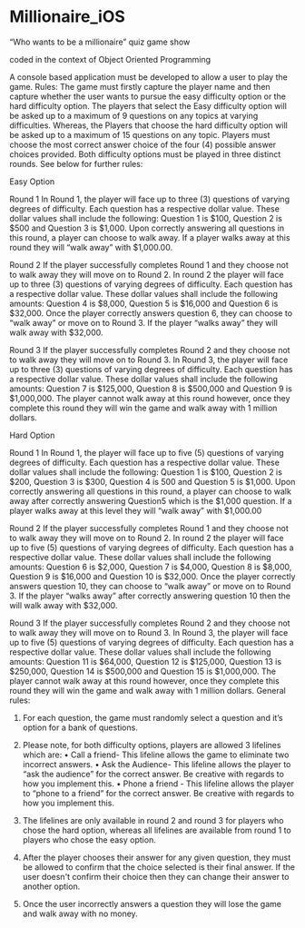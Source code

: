 # Millionaire_iOS
“Who wants to be a millionaire” quiz game show

coded in the context of Object Oriented Programming

A console based application must be developed to allow a user to play the game.
Rules: 
The game must firstly capture the player name and then capture whether the user wants to pursue the easy difficulty option or the hard difficulty option.
The players that select the Easy difficulty option will be asked up to a maximum of 9 questions on any topics at varying difficulties. Whereas, the Players that choose the hard difficulty option will be asked up to a maximum of 15 questions on any topic. 
Players must choose the most correct answer choice of the four (4) possible answer choices provided. 
Both difficulty options must be played in three distinct rounds. See below for further rules:

Easy Option

Round 1
In Round 1, the player will face up to three (3) questions of varying degrees of difficulty. Each question has a respective dollar value. These dollar values shall include the following: 
Question 1 is $100, Question 2 is $500 and Question 3 is $1,000.
Upon correctly answering all questions in this round, a player can choose to walk away. If a player walks away at this round they will “walk away” with $1,000.00.

Round 2
If the player successfully completes Round 1 and they choose not to walk away they will move on to Round 2. 
In round 2 the player will face up to three (3) questions of varying degrees of difficulty. Each question has a respective dollar value. These dollar values shall include the following amounts: Question 4 is $8,000, Question 5 is $16,000 and Question 6 is $32,000.
Once the player correctly answers question 6, they can choose to “walk away” or move on to Round 3. If the player “walks away” they will walk away with $32,000.

Round 3
If the player successfully completes Round 2 and they choose not to walk away they will move on to Round 3. 
In Round 3, the player will face up to three (3) questions of varying degrees of difficulty. 
Each question has a respective dollar value. These dollar values shall include the following amounts:  Question 7 is $125,000, Question 8 is $500,000 and Question 9 is $1,000,000. 
The player cannot walk away at this round however, once they complete this round they will win the game and walk away with 1 million dollars.

Hard Option

Round 1
In Round 1, the player will face up to five (5) questions of varying degrees of difficulty. Each question has a respective dollar value. These dollar values shall include the following: Question 1 is $100, Question 2 is $200, Question 3 is $300, Question 4 is 500 and Question 5 is $1,000. 
Upon correctly answering all questions in this round, a player can choose to walk away after correctly answering Question5 which is the $1,000 question. If a player walks away at this level they will “walk away” with $1,000.00

Round 2
If the player successfully completes Round 1 and they choose not to walk away they will move on to Round 2. 
In round 2 the player will face up to five (5) questions of varying degrees of difficulty. Each question has a respective dollar value. These dollar values shall include the following amounts: Question 6 is $2,000, Question 7 is $4,000, Question 8 is $8,000, Question 9 is $16,000 and Question 10 is $32,000.
Once the player correctly answers question 10, they can choose to “walk away” or move on to Round 3. If the player “walks away” after correctly answering question 10 then the will walk away with $32,000.

Round 3
If the player successfully completes Round 2 and they choose not to walk away they will move on to Round 3. 
In Round 3, the player will face up to five (5) questions of varying degrees of difficulty. 
Each question has a respective dollar value. These dollar values shall include the following amounts:  Question 11 is $64,000, Question 12 is $125,000, Question 13 is $250,000, Question 14 is $500,000 and Question 15 is $1,000,000. 
The player cannot walk away at this round however, once they complete this round they will win the game and walk away with 1 million dollars.
General rules: 

1.	For each question, the game must randomly select a question and it’s option for a bank of questions.

2.	Please note, for both difficulty options, players are allowed 3 lifelines which are:
•	Call a friend- This lifeline allows the game to eliminate two incorrect answers.
•	Ask the Audience- This lifeline allows the player to “ask the audience” for the correct answer. Be creative with regards to how you implement this. 
•	Phone a friend - This lifeline allows the player to “phone to a friend” for the correct answer. Be creative with regards to how you implement this.

3.	The lifelines are only available in round 2 and round 3 for players who chose the hard option, whereas all lifelines are available from round 1 to players who chose the easy option. 

4.	After the player chooses their answer for any given question, they must be allowed to confirm that the choice selected is their final answer. If the user doesn't confirm their choice then they can change their answer to another option.

5.	Once the user incorrectly answers a question they will lose the game and walk away with no money.
